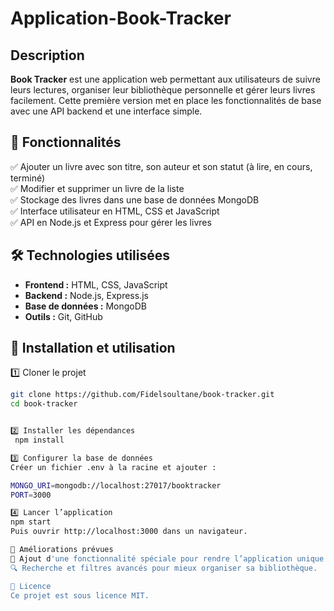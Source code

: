 # Application-Book-Tracker

## Description  
**Book Tracker** est une application web permettant aux utilisateurs de suivre leurs lectures, organiser leur bibliothèque personnelle et gérer leurs livres facilement. Cette première version met en place les fonctionnalités de base avec une API backend et une interface simple.

## 🎯 Fonctionnalités  
✅ Ajouter un livre avec son titre, son auteur et son statut (à lire, en cours, terminé)  
✅ Modifier et supprimer un livre de la liste  
✅ Stockage des livres dans une base de données MongoDB  
✅ Interface utilisateur en HTML, CSS et JavaScript  
✅ API en Node.js et Express pour gérer les livres  

## 🛠️ Technologies utilisées  
- **Frontend :** HTML, CSS, JavaScript  
- **Backend :** Node.js, Express.js  
- **Base de données :** MongoDB  
- **Outils :** Git, GitHub  

## 🚀 Installation et utilisation  
 1️⃣  Cloner le projet  
```sh
git clone https://github.com/Fidelsoultane/book-tracker.git
cd book-tracker


2️⃣ Installer les dépendances
 npm install

3️⃣ Configurer la base de données
Créer un fichier .env à la racine et ajouter :

MONGO_URI=mongodb://localhost:27017/booktracker
PORT=3000

4️⃣ Lancer l’application
npm start
Puis ouvrir http://localhost:3000 dans un navigateur.

📌 Améliorations prévues
🚀 Ajout d'une fonctionnalité spéciale pour rendre l’application unique.
🔍 Recherche et filtres avancés pour mieux organiser sa bibliothèque.

📄 Licence
Ce projet est sous licence MIT.

